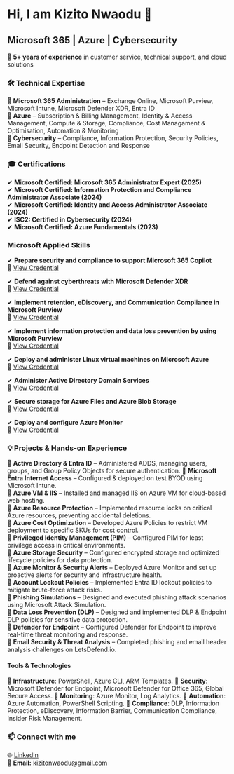 # Hi, I am Kizito Nwaodu 👋  

## Microsoft 365 | Azure | Cybersecurity  

🌟 **5+ years of experience** in customer service, technical support, and cloud solutions  

### 🛠 Technical Expertise  
🔹 **Microsoft 365 Administration** – Exchange Online, Microsoft Purview, Microsoft Intune, Microsoft Defender XDR, Entra ID  
🔹 **Azure** – Subscription & Billing Management, Identity & Access Management, Compute & Storage, Compliance, Cost Managament & Optimisation, Automation & Monitoring  
🔹 **Cybersecurity** – Compliance, Information Protection, Security Policies, Email Security, Endpoint Detection and Response

### 🎓 Certifications  
✔ **Microsoft Certified: Microsoft 365 Administrator Expert (2025)**  
✔ **Microsoft Certified: Information Protection and Compliance Administrator Associate (2024)**  
✔ **Microsoft Certified: Identity and Access Administrator Associate (2024)**  
✔ **ISC2: Certified in Cybersecurity (2024)**  
✔ **Microsoft Certified: Azure Fundamentals (2023)**  

### **Microsoft Applied Skills**  
✔ **Prepare security and compliance to support Microsoft 365 Copilot**    
🔗 [View Credential](https://learn.microsoft.com/api/credentials/share/en-us/KizitoNwaodu-2841/5E159A0823995F21?sharingId=84B8F921BE9B4E6A)  

✔ **Defend against cyberthreats with Microsoft Defender XDR**    
🔗 [View Credential](https://learn.microsoft.com/api/credentials/share/en-us/KizitoNwaodu-2841/B51ECA2DCA5A8F7C?sharingId=84B8F921BE9B4E6A)  

✔ **Implement retention, eDiscovery, and Communication Compliance in Microsoft Purview**  
🔗 [View Credential](https://learn.microsoft.com/api/credentials/share/en-us/KizitoNwaodu-2841/379E9A21C0690F89?sharingId=84B8F921BE9B4E6A)  

✔ **Implement information protection and data loss prevention by using Microsoft Purview**   
🔗 [View Credential](https://learn.microsoft.com/api/credentials/share/en-us/KizitoNwaodu-2841/E5DB27E61F78C4E7?sharingId=84B8F921BE9B4E6A)  

✔ **Deploy and administer Linux virtual machines on Microsoft Azure**   
🔗 [View Credential](https://learn.microsoft.com/api/credentials/share/en-us/KizitoNwaodu-2841/7943C1608C86A26C?sharingId=84B8F921BE9B4E6A)  

✔ **Administer Active Directory Domain Services**   
🔗 [View Credential](https://learn.microsoft.com/api/credentials/share/en-us/KizitoNwaodu-2841/6A5383A375862EF6?sharingId=84B8F921BE9B4E6A)  

✔ **Secure storage for Azure Files and Azure Blob Storage**   
🔗 [View Credential](https://learn.microsoft.com/api/credentials/share/en-us/KizitoNwaodu-2841/229854C43D1A12A5?sharingId=84B8F921BE9B4E6A)  

✔ **Deploy and configure Azure Monitor**   
🔗 [View Credential](https://learn.microsoft.com/api/credentials/share/en-us/KizitoNwaodu-2841/F2CE271F5EFE7C5B?sharingId=84B8F921BE9B4E6A)  
 

### 💡 Projects & Hands-on Experience  
🔹 **Active Directory & Entra ID** – Administered ADDS, managing users, groups, and Group Policy Objects for secure authentication. 
🔹 **Microsoft Entra Internet Access** – Configured & deployed on test BYOD using Microsoft Intune.  
🔹 **Azure VM & IIS** – Installed and managed IIS on Azure VM for cloud-based web hosting.  
🔹 **Azure Resource Protection** – Implemented resource locks on critical Azure resources, preventing accidental deletions.  
🔹 **Azure Cost Optimization** – Developed Azure Policies to restrict VM deployment to specific SKUs for cost control.  
🔹 **Privileged Identity Management (PIM)** – Configured PIM for least privilege access in critical environments.  
🔹 **Azure Storage Security** – Configured encrypted storage and optimized lifecycle policies for data protection.  
🔹 **Azure Monitor & Security Alerts** – Deployed Azure Monitor and set up proactive alerts for security and infrastructure health.  
🔹 **Account Lockout Policies** – Implemented Entra ID lockout policies to mitigate brute-force attack risks.  
🔹 **Phishing Simulations** – Designed and executed phishing attack scenarios using Microsoft Attack Simulation.  
🔹 **Data Loss Prevention (DLP)** – Designed and implemented DLP & Endpoint DLP policies for sensitive data protection.  
🔹 **Defender for Endpoint** – Configured Defender for Endpoint to improve real-time threat monitoring and response.  
🔹 **Email Security & Threat Analysis** – Completed phishing and email header analysis challenges on LetsDefend.io.  


#### Tools & Technologies
🔹 **Infrastructure**: PowerShell, Azure CLI, ARM Templates.
🔹 **Security**: Microsoft Defender for Endpoint, Microsoft Defender for Office 365, Global Secure Access.
🔹 **Monitoring**: Azure Monitor, Log Analytics.
🔹 **Automation**: Azure Automation, PowerShell Scripting.
🔹 **Compliance**: DLP, Information Protection, eDiscovery, Information Barrier, Communication Compliance, Insider Risk Management.


### 📫 Connect with me  
🌐 [LinkedIn](https://www.linkedin.com/in/kizitonwaodu)  
📧 **Email:** kizitonwaodu@gmail.com  
